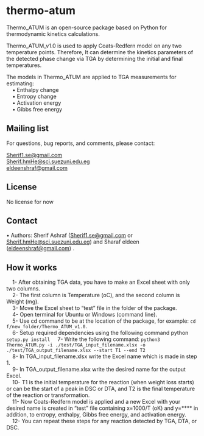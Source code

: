 # thermo-atum
Thermo_ATUM is an open-source package based on Python for thermodynamic kinetics calculations.  
  
Thermo_ATUM_v1.0 is used to apply Coats-Redfern model on any two temperature points. Therefore, It can determine the kinetics parameters of the detected phase change via TGA by determining the initial and final temperatures.  
  
The models in Thermo_ATUM are applied to TGA measurements for estimating:  
&nbsp;&nbsp;&nbsp;&nbsp;•&nbsp;Enthalpy change  
&nbsp;&nbsp;&nbsp;&nbsp;•&nbsp;Entropy change  
&nbsp;&nbsp;&nbsp;&nbsp;•&nbsp;Activation energy  
&nbsp;&nbsp;&nbsp;&nbsp;•&nbsp;Gibbs free energy  

## Mailing list
For questions, bug reports, and comments, please contact:  
  
Sherif1.se@gmail.com  
Sherif.hmHe@sci.suezuni.edu.eg  
eldeenshraf@gmail.com

## License
No license for now
## Contact
•	Authors: Sherif Ashraf (Sherif1.se@gmail.com or Sherif.hmHe@sci.suezuni.edu.eg) and Sharaf eldeen (eldeenshraf@gmail.com) .

## How it works
&nbsp;&nbsp;&nbsp;&nbsp;1-	After obtaining TGA data, you have to make an Excel sheet with only two columns.  
&nbsp;&nbsp;&nbsp;&nbsp;2-	The first column is Temperature (oC), and the second column is Weight (mg).  
&nbsp;&nbsp;&nbsp;&nbsp;3-	Move the Excel sheet to “test” file in the folder of the package.  
&nbsp;&nbsp;&nbsp;&nbsp;4-	Open terminal for Ubuntu or Windows (command line).  
&nbsp;&nbsp;&nbsp;&nbsp;5-	Use cd command to be at the location of the package, for example: `cd f/new_folder/Thermo_ATUM_v1.0.`  
&nbsp;&nbsp;&nbsp;&nbsp;6-	Setup required dependencies using the following command python `setup.py install`
&nbsp;&nbsp;&nbsp;&nbsp;7-	Write the following command: `python3 Thermo_ATUM.py -i ./test/TGA_input_filename.xlsx -o ./test/TGA_output_filename.xlsx --start T1 --end T2`  
&nbsp;&nbsp;&nbsp;&nbsp;8-	In TGA_input_filename.xlsx write the Excel name which is made in step 1.  
&nbsp;&nbsp;&nbsp;&nbsp;9-	In TGA_output_filename.xlsx write the desired name for the output Excel.  
&nbsp;&nbsp;&nbsp;&nbsp;10-	T1 is the initial temperature for the reaction (when weight loss starts) or can be the start of a peak in DSC or DTA, and T2 is the final temperature of the reaction or transformation.  
&nbsp;&nbsp;&nbsp;&nbsp;11-	Now Coats-Redfern model is applied and a new Excel with your desired name is created in “test” file containing x=1000/T (oK) and y=**** in addition, to entropy, enthalpy, Gibbs free energy, and activation energy.  
&nbsp;&nbsp;&nbsp;&nbsp;12-	You can repeat these steps for any reaction detected by TGA, DTA, or DSC.
